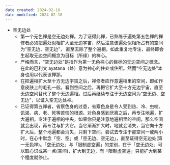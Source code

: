 ```yaml
---
date created: 2024-02-18
date modified: 2024-02-18
---
```

- 空无边处
    - 第一个无色禅是空无边处禅。为了证得此禅，已熟练于遍处第五色禅的禅修者必须把遍处似相扩大至无边宇宙，然后注意该遍处似相所占有的空间为“空无边、空无边”， 直至去除了整个遍相。如此重复地专注，最终即会生起取无边空间概念为目标（所缘）的禅心。
    - 严格而言，“空无边处”是指作为第一无色禅心的目标的无边空间之概念。在此的巴利文 ayatana（处）意为神心的住处或住所。然而“空无边处”本身也用以代表该禅那。
    - 在把遍相扩大至十方无边宇宙之后，禅修者应作意遍相里的空间，即如作意皮肤上的毛孔一般。看到空间之后，再把它扩大至十方无边宇宙，直至无边空间替代了整个无边遍相。过后再继续专注于无边空间为“空无边、空无边”，以证入空无边处禅。
    - 已证得第五禅者，省察色身的过患，省察色身是令人受到热、冷、虫咬、饥渴、病、老、死等苦恼的根源。对色身感到厌离之后，再专注地遍，扩大遍相，专注于遍相的中央，如果你只是注意地遍相里的空间，那么空间就会出现，再专注与扩大它。当它渐渐扩大时，地就会消失，当它向十方扩大后，整个地遍都会消失，只剩下空间。尝试去专注于那空间一或两小时，在心中默念「空、空」或「空无边、空无边」，直至证得空无边处(第一无色禅)。「空无边处」与「限制虚空遍」的差别，在于「空无边处」可以取心识或某一点(空间)，扩大到无边，而「限制虚空遍」只能扩大到某个程度就停止。
